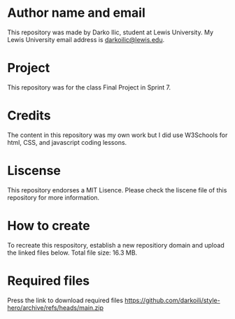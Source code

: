 # Author name and email
This repository was made by Darko Ilic, student at Lewis University. My Lewis University email address is darkoilic@lewis.edu.  
# Project
This repository was for the class Final Project in Sprint 7.
# Credits
The content in this repository was my own work but I did use W3Schools for html, CSS, and javascript coding lessons.
# Liscense
This repository endorses a MIT Lisence. Please check the liscene file of this repository for more information.
# How to create
To recreate this respository, establish a new repositiory domain and upload the linked files below. Total file size: 16.3 MB.
# Required files
Press the link to download required files
https://github.com/darkoili/style-hero/archive/refs/heads/main.zip
